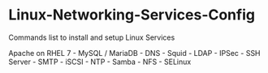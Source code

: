 # Linux-Networking-Services-Config
Commands list to install and setup Linux Services


Apache on RHEL 7 - 
MySQL / MariaDB -
DNS -
Squid - 
LDAP - 
IPSec - 
SSH Server - 
SMTP -
iSCSI -
NTP - 
Samba - 
NFS - 
SELinux
